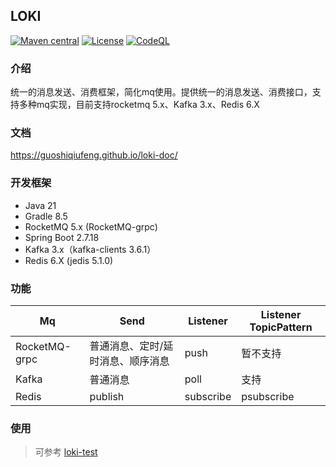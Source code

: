 ## LOKI

[![Maven central](https://img.shields.io/maven-central/v/io.github.guoshiqiufeng/loki.svg?style=flat-square)](https://search.maven.org/search?q=g:io.github.guoshiqiufeng%20AND%20a:loki)
[![License](https://img.shields.io/:license-apache-brightgreen.svg?style=flat-square)](http://www.apache.org/licenses/LICENSE-2.0.html)
[![CodeQL](https://github.com/guoshiqiufeng/loki/actions/workflows/github-code-scanning/codeql/badge.svg)](https://github.com/guoshiqiufeng/loki/actions/workflows/github-code-scanning/codeql)

### 介绍

统一的消息发送、消费框架，简化mq使用。提供统一的消息发送、消费接口，支持多种mq实现，目前支持rocketmq 5.x、Kafka 3.x、Redis 6.X

### 文档

https://guoshiqiufeng.github.io/loki-doc/

### 开发框架

- Java 21
- Gradle 8.5
- RocketMQ 5.x (RocketMQ-grpc)
- Spring Boot 2.7.18
- Kafka 3.x（kafka-clients 3.6.1）
- Redis 6.X (jedis 5.1.0)

### 功能

| Mq        | Send              | Listener  | Listener  TopicPattern |
|-----------|-------------------|-----------|------------------------|
| RocketMQ-grpc| 普通消息、定时/延时消息、顺序消息 | push      | 暂不支持                   |
| Kafka     | 普通消息              | poll      | 支持                     |
| Redis     | publish           | subscribe | psubscribe             |

### 使用

> 可参考 [loki-test](https://github.com/guoshiqiufeng/loki-test)
